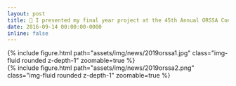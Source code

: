 ```yaml
---
layout: post
title: 🎤 I presented my final year project at the 45th Annual ORSSA Conference in Stellenbosch
date: 2016-09-14 00:00:00-0000
inline: false
---
```


<div class="row mt-3">
    <div class="col-sm mt-3 mt-md-0">
        {% include figure.html path="assets/img/news/2019orssa1.jpg" class="img-fluid rounded z-depth-1" zoomable=true %}
    </div>
    <div class="col-sm mt-3 mt-md-0">
        {% include figure.html path="assets/img/news/2019orssa2.png" class="img-fluid rounded z-depth-1" zoomable=true %}
    </div>
</div>
